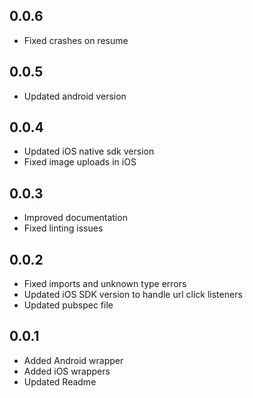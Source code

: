 ## 0.0.6

* Fixed crashes on resume

## 0.0.5

* Updated android version

## 0.0.4

* Updated iOS native sdk version
* Fixed image uploads in iOS

## 0.0.3

* Improved documentation
* Fixed linting issues

## 0.0.2

* Fixed imports and unknown type errors
* Updated iOS SDK version to handle url click listeners
* Updated pubspec file

## 0.0.1

* Added Android wrapper
* Added iOS wrappers
* Updated Readme

